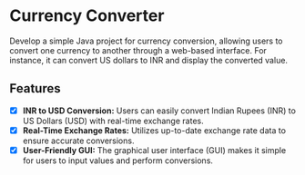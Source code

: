 # Currency Converter

Develop a simple Java project for currency conversion, allowing users to convert one currency to another through a web-based interface. For instance, it can convert US dollars to INR and display the converted value.

## Features
- [x] **INR to USD Conversion:** Users can easily convert Indian Rupees (INR) to US Dollars (USD) with real-time exchange rates.
- [x] **Real-Time Exchange Rates:** Utilizes up-to-date exchange rate data to ensure accurate conversions.
- [x] **User-Friendly GUI:** The graphical user interface (GUI) makes it simple for users to input values and perform conversions.
